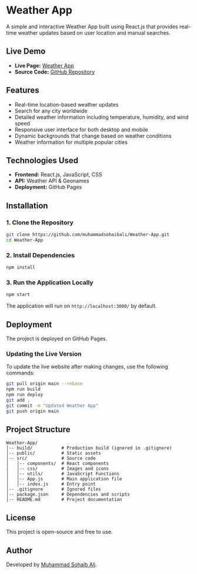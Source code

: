 # Weather App

A simple and interactive Weather App built using React.js that provides real-time weather updates based on user location and manual searches.

## Live Demo

- **Live Page:** [Weather App](https://muhammadsohaibali.github.io/Weather-App/)
- **Source Code:** [GitHub Repository](https://github.com/muhammadsohaibali/Weather-App)

## Features

- Real-time location-based weather updates
- Search for any city worldwide
- Detailed weather information including temperature, humidity, and wind speed
- Responsive user interface for both desktop and mobile
- Dynamic backgrounds that change based on weather conditions
- Weather information for multiple popular cities

## Technologies Used

- **Frontend:** React.js, JavaScript, CSS
- **API:** Weather API & Geonames
- **Deployment:** GitHub Pages

## Installation

### 1. Clone the Repository

```sh
git clone https://github.com/muhammadsohaibali/Weather-App.git
cd Weather-App
```

### 2. Install Dependencies

```sh
npm install
```

### 3. Run the Application Locally

```sh
npm start
```

The application will run on `http://localhost:3000/` by default.

## Deployment

The project is deployed on GitHub Pages.

### Updating the Live Version

To update the live website after making changes, use the following commands:

```sh
git pull origin main --rebase
npm run build
npm run deploy
git add .
git commit -m "Updated Weather App"
git push origin main
```

## Project Structure

```
Weather-App/
│-- build/           # Production build (ignored in .gitignore)
│-- public/          # Static assets
│-- src/             # Source code
│   │-- components/  # React components
|   │-- css/         # Images and icons
│   │-- utils/       # JavaScript Functions
│   │-- App.js       # Main application file
│   │-- index.js     # Entry point
│-- .gitignore       # Ignored files
│-- package.json     # Dependencies and scripts
│-- README.md        # Project documentation
```

## License

This project is open-source and free to use.

## Author

Developed by [Muhammad Sohaib Ali](https://github.com/muhammadsohaibali).
